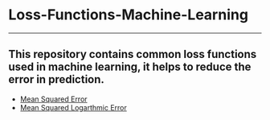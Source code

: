 # Loss-Functions-Machine-Learning

---

## This repository contains common loss functions used in machine learning, it helps to reduce the error in prediction.

  * [Mean Squared Error](https://github.com/DataScienceClub-AI-DS/Mean-Square-Error)
  * [Mean Squared Logarthmic Error](https://github.com/DataScienceClub-AI-DS/Mean-Squared-Lograthmic-Error-Loss)
  
